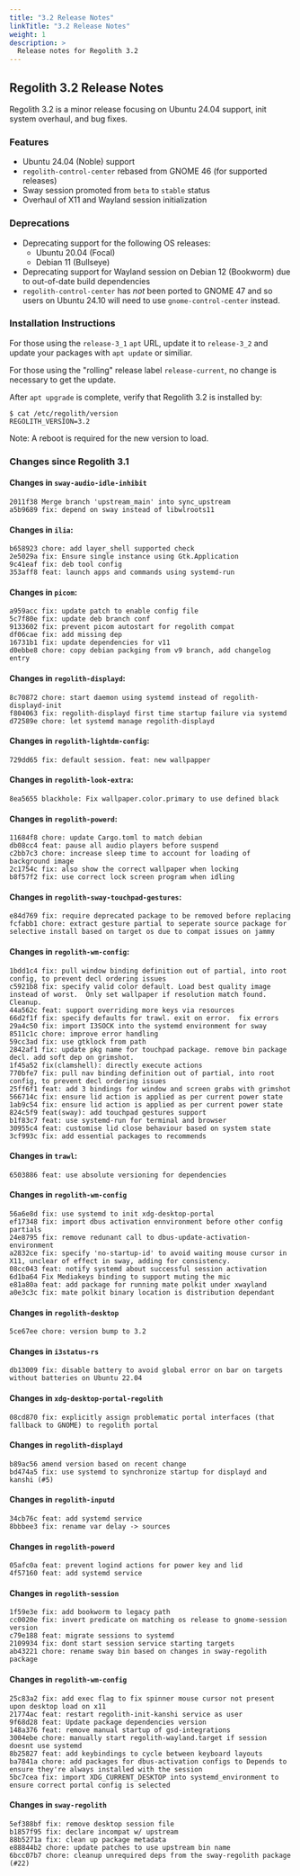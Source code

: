 ```yaml
---
title: "3.2 Release Notes"
linkTitle: "3.2 Release Notes"
weight: 1
description: >
  Release notes for Regolith 3.2
---
```


## Regolith 3.2 Release Notes

Regolith 3.2 is a minor release focusing on Ubuntu 24.04 support, init system overhaul, and bug fixes.

### Features

* Ubuntu 24.04 (Noble) support
* `regolith-control-center` rebased from GNOME 46 (for supported releases)
* Sway session promoted from `beta` to `stable` status
* Overhaul of X11 and Wayland session initialization

### Deprecations

* Deprecating support for the following OS releases:
    * Ubuntu 20.04 (Focal)
    * Debian 11 (Bullseye)
* Deprecating support for Wayland session on Debian 12 (Bookworm) due to out-of-date build dependencies
* `regolith-control-center` has *not* been ported to GNOME 47 and so users on Ubuntu 24.10 will need to use `gnome-control-center` instead.


### Installation Instructions

For those using the `release-3_1` `apt` URL, update it to `release-3_2` and update your packages with `apt update` or similiar.  

For those using the "rolling" release label `release-current`, no change is necessary to get the update.

After `apt upgrade` is complete, verify that Regolith 3.2 is installed by:

```console
$ cat /etc/regolith/version 
REGOLITH_VERSION=3.2
```

Note: A reboot is required for the new version to load.

### Changes since Regolith 3.1

#### Changes in `sway-audio-idle-inhibit`

```
2011f38 Merge branch 'upstream_main' into sync_upstream
a5b9689 fix: depend on sway instead of libwlroots11
```

#### Changes in `ilia`:

```
b658923 chore: add layer_shell supported check
2e5029a fix: Ensure single instance using Gtk.Application
9c41eaf fix: deb tool config
353aff8 feat: launch apps and commands using systemd-run
```

#### Changes in `picom`:

```
a959acc fix: update patch to enable config file
5c7f80e fix: update deb branch conf
9133602 fix: prevent picom autostart for regolith compat
df06cae fix: add missing dep
16731b1 fix: update dependencies for v11
d0ebbe8 chore: copy debian packging from v9 branch, add changelog entry
```

#### Changes in `regolith-displayd`:

```
8c70872 chore: start daemon using systemd instead of regolith-displayd-init
f804063 fix: regolith-displayd first time startup failure via systemd
d72589e chore: let systemd manage regolith-displayd
```

#### Changes in `regolith-lightdm-config`:

```
729dd65 fix: default session. feat: new wallpapper
```


#### Changes in `regolith-look-extra`:

```
8ea5655 blackhole: Fix wallpaper.color.primary to use defined black
```

#### Changes in `regolith-powerd`:

```
11684f8 chore: update Cargo.toml to match debian
db08cc4 feat: pause all audio players before suspend
c2bb7c3 chore: increase sleep time to account for loading of background image
2c1754c fix: also show the correct wallpaper when locking
b8f57f2 fix: use correct lock screen program when idling
```

#### Changes in `regolith-sway-touchpad-gestures`:

```
e84d769 fix: require deprecated package to be removed before replacing
fcfabb1 chore: extract gesture partial to seperate source package for selective install based on target os due to compat issues on jammy
```

#### Changes in `regolith-wm-config`:

```
1bdd1c4 fix: pull window binding definition out of partial, into root config, to prevent decl ordering issues
c5921b8 fix: specify valid color default. Load best quality image instead of worst.  Only set wallpaper if resolution match found. Cleanup.
44a562c feat: support overriding more keys via resources
66d2f1f fix: specify defaults for trawl. exit on error.  fix errors
29a4c50 fix: import I3SOCK into the systemd environment for sway
8511c1c chore: improve error handling
59cc3ad fix: use gtklock from path
2842af1 fix: update pkg name for touchpad package. remove bin package decl. add soft dep on grimshot.
1f45a52 fix(clamshell): directly execute actions
770bfe7 fix: pull nav binding definition out of partial, into root config, to prevent decl ordering issues
25ff6f1 feat: add 3 bindings for window and screen grabs with grimshot
566714c fix: ensure lid action is applied as per current power state
1ab9c54 fix: ensure lid action is applied as per current power state
824c5f9 feat(sway): add touchpad gestures support
b1f83c7 feat: use systemd-run for terminal and browser
30955c4 feat: customise lid close behaviour based on system state
3cf993c fix: add essential packages to recommends
```

#### Changes in `trawl`:

```
6503886 feat: use absolute versioning for dependencies
```

#### Changes in `regolith-wm-config`

```git
56a6e8d fix: use systemd to init xdg-desktop-portal
ef17348 fix: import dbus activation ennvironment before other config partials
24e8795 fix: remove redunant call to dbus-update-activation-environment
a2832ce fix: specify 'no-startup-id' to avoid waiting mouse cursor in X11, unclear of effect in sway, adding for consistency.
08cc043 feat: notify systemd about successful session activation
6d1ba64 Fix Mediakeys binding to support muting the mic
e81a80a feat: add package for running mate polkit under xwayland
a0e3c3c fix: mate polkit binary location is distribution dependant
```

#### Changes in `regolith-desktop`

```git
5ce67ee chore: version bump to 3.2
```

#### Changes in `i3status-rs`

```git
db13009 fix: disable battery to avoid global error on bar on targets without batteries on Ubuntu 22.04
```

#### Changes in `xdg-desktop-portal-regolith`

```git
08cd870 fix: explicitly assign problematic portal interfaces (that fallback to GNOME) to regolith portal
```

#### Changes in `regolith-displayd`

```git
b89ac56 amend version based on recent change
bd474a5 fix: use systemd to synchronize startup for displayd and kanshi (#5)
```

#### Changes in `regolith-inputd`

```git
34cb76c feat: add systemd service
8bbbee3 fix: rename var delay -> sources
```

#### Changes in `regolith-powerd`

```git
05afc0a feat: prevent logind actions for power key and lid
4f57160 feat: add systemd service
```

#### Changes in `regolith-session`

```git
1f59e3e fix: add bookworm to legacy path
cc0020e fix: invert predicate on matching os release to gnome-session version
c79e188 feat: migrate sessions to systemd
2109934 fix: dont start session service starting targets
ab43221 chore: rename sway bin based on changes in sway-regolith package
```

#### Changes in `regolith-wm-config`

```git
25c83a2 fix: add exec flag to fix spinner mouse cursor not present upon desktop load on x11
21774ac feat: restart regolith-init-kanshi service as user
9f68d28 feat: Update package dependencies version
148a376 feat: remove manual startup of gsd-integrations
3004ebe chore: manually start regolith-wayland.target if session doesnt use systemd
8b25827 feat: add keybindings to cycle between keyboard layouts
ba7841a chore: add packages for dbus-activation configs to Depends to ensure they're always installed with the session
5bc7cea fix: import XDG_CURRENT_DESKTOP into systemd_environment to ensure correct portal config is selected
```

#### Changes in `sway-regolith`

```git
5ef388bf fix: remove desktop session file
b1857f95 fix: declare incompat w/ upstream
88b5271a fix: clean up package metadata
e88844b2 chore: update patches to use upstream bin name
6bcc07b7 chore: cleanup unrequired deps from the sway-regolith package (#22)
```
